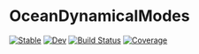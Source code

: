 # OceanDynamicalModes

[![Stable](https://img.shields.io/badge/docs-stable-blue.svg)](https://anthony-meza.github.io/OceanDynamicalModes.jl/stable/)
[![Dev](https://img.shields.io/badge/docs-dev-blue.svg)](https://anthony-meza.github.io/OceanDynamicalModes.jl/dev/)
[![Build Status](https://github.com/anthony-meza/OceanDynamicalModes.jl/actions/workflows/CI.yml/badge.svg?branch=main)](https://github.com/anthony-meza/OceanDynamicalModes.jl/actions/workflows/CI.yml?query=branch%3Amain)
[![Coverage](https://codecov.io/gh/anthony-meza/OceanDynamicalModes.jl/branch/main/graph/badge.svg)](https://codecov.io/gh/anthony-meza/OceanDynamicalModes.jl)
